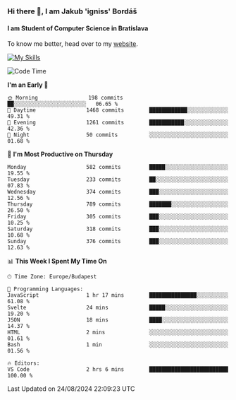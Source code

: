 ### Hi there 👋, I am Jakub 'igniss' Bordáš

#### I am Student of Computer Science in Bratislava
To know me better, head over to my [website](https://bordas.sk).

[![My Skills](https://skillicons.dev/icons?i=js,html,css,figma,svelte,java,kotlin,python,postgresql,typescript,nest,nodejs)](https://bordas.sk)


<!--START_SECTION:waka-->
![Code Time](http://img.shields.io/badge/Code%20Time-1%2C496%20hrs%2036%20mins-blue)

**I'm an Early 🐤** 

```text
🌞 Morning                198 commits         ██░░░░░░░░░░░░░░░░░░░░░░░   06.65 % 
🌆 Daytime                1468 commits        ████████████░░░░░░░░░░░░░   49.31 % 
🌃 Evening                1261 commits        ███████████░░░░░░░░░░░░░░   42.36 % 
🌙 Night                  50 commits          ░░░░░░░░░░░░░░░░░░░░░░░░░   01.68 % 
```
📅 **I'm Most Productive on Thursday** 

```text
Monday                   582 commits         █████░░░░░░░░░░░░░░░░░░░░   19.55 % 
Tuesday                  233 commits         ██░░░░░░░░░░░░░░░░░░░░░░░   07.83 % 
Wednesday                374 commits         ███░░░░░░░░░░░░░░░░░░░░░░   12.56 % 
Thursday                 789 commits         ███████░░░░░░░░░░░░░░░░░░   26.50 % 
Friday                   305 commits         ███░░░░░░░░░░░░░░░░░░░░░░   10.25 % 
Saturday                 318 commits         ███░░░░░░░░░░░░░░░░░░░░░░   10.68 % 
Sunday                   376 commits         ███░░░░░░░░░░░░░░░░░░░░░░   12.63 % 
```


📊 **This Week I Spent My Time On** 

```text
🕑︎ Time Zone: Europe/Budapest

💬 Programming Languages: 
JavaScript               1 hr 17 mins        ███████████████░░░░░░░░░░   61.08 % 
Svelte                   24 mins             █████░░░░░░░░░░░░░░░░░░░░   19.20 % 
JSON                     18 mins             ████░░░░░░░░░░░░░░░░░░░░░   14.37 % 
HTML                     2 mins              ░░░░░░░░░░░░░░░░░░░░░░░░░   01.61 % 
Bash                     1 min               ░░░░░░░░░░░░░░░░░░░░░░░░░   01.56 % 

🔥 Editors: 
VS Code                  2 hrs 6 mins        █████████████████████████   100.00 % 
```


 Last Updated on 24/08/2024 22:09:23 UTC
<!--END_SECTION:waka-->
